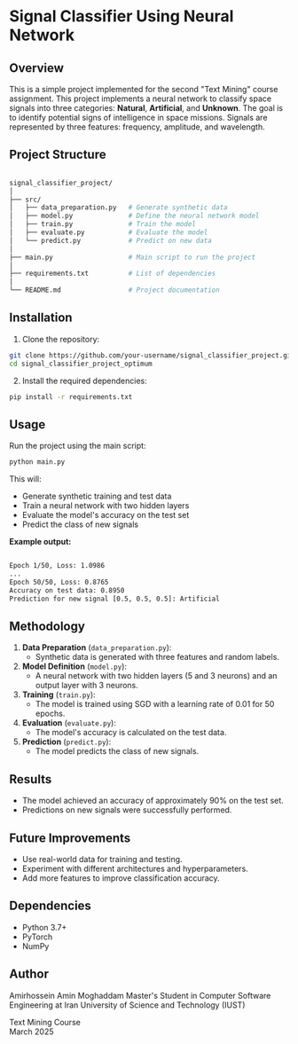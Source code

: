 # Signal Classifier Using Neural Network

## Overview
This is a simple project implemented for the second "Text Mining" course assignment.
This project implements a neural network to classify space signals into three categories: **Natural**, **Artificial**, and **Unknown**. The goal is to identify potential signs of intelligence in space missions. Signals are represented by three features: frequency, amplitude, and wavelength.

## Project Structure

```bash

signal_classifier_project/
│
├── src/
│   ├── data_preparation.py   # Generate synthetic data
│   ├── model.py              # Define the neural network model
│   ├── train.py              # Train the model
│   ├── evaluate.py           # Evaluate the model
│   └── predict.py            # Predict on new data
│
├── main.py                   # Main script to run the project
│
├── requirements.txt          # List of dependencies
│
└── README.md                 # Project documentation

```

## Installation
1. Clone the repository:
```bash
git clone https://github.com/your-username/signal_classifier_project.git](https://github.com/Aminam78/signal_classifier_project_optimum.git
cd signal_classifier_project_optimum

```
2. Install the required dependencies:

```bash
pip install -r requirements.txt

```

## Usage
Run the project using the main script:
```bash
python main.py

``` 
This will:
- Generate synthetic training and test data
- Train a neural network with two hidden layers
- Evaluate the model's accuracy on the test set
- Predict the class of new signals

**Example output:**
```bash

Epoch 1/50, Loss: 1.0986
...
Epoch 50/50, Loss: 0.8765
Accuracy on test data: 0.8950
Prediction for new signal [0.5, 0.5, 0.5]: Artificial

```

## Methodology
1. **Data Preparation** (`data_preparation.py`):
   - Synthetic data is generated with three features and random labels.
2. **Model Definition** (`model.py`):
   - A neural network with two hidden layers (5 and 3 neurons) and an output layer with 3 neurons.
3. **Training** (`train.py`):
   - The model is trained using SGD with a learning rate of 0.01 for 50 epochs.
4. **Evaluation** (`evaluate.py`):
   - The model's accuracy is calculated on the test data.
5. **Prediction** (`predict.py`):
   - The model predicts the class of new signals.

## Results
- The model achieved an accuracy of approximately 90% on the test set.
- Predictions on new signals were successfully performed.

## Future Improvements
- Use real-world data for training and testing.
- Experiment with different architectures and hyperparameters.
- Add more features to improve classification accuracy.

## Dependencies
- Python 3.7+
- PyTorch
- NumPy

## Author
Amirhossein Amin Moghaddam
Master's Student in Computer Software Engineering at Iran University of Science and Technology (IUST)

Text Mining Course  
March 2025
